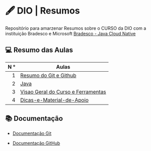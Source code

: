 
# 🖋️ DIO | Resumos

 Repositório para amarzenar Resumos sobre o CURSO da DIO com a instituição Bradesco e Microsoft [Bradesco - Java Cloud Native ](https://www.dio.me/sign-up)


##  💻 Resumo das Aulas 

| N ° | Aulas | 
|-----:|-----|
| 1 |[ Resumo do Git e Github](https://github.com/RodrigoSantana-Dev/DioJavaBootCamp/tree/main/material/Git_Resumos)| 
| 2 |[Java](https://github.com/RodrigoSantana-Dev/BootCamp-Bradesco/blob/main/material/Primeiros-Passos-com-GitEGitHub.md) |
| 3 |[Visao Geral do Curso e Ferramentas](https://github.com/RodrigoSantana-Dev/BootCamp-Bradesco/blob/main/material/Visao-Geral-do-Curso.md)|
| 4 |[Dicas-e-Material-de-Apoio](https://github.com/RodrigoSantana-Dev/BootCamp-Bradesco/blob/main/material/Dicas-e-Material-de-Apoio.md)|

## 📚 Documentação 

- [Documentação Git](https://git-scm.com/doc)

- [Documentação GitHub](https://docs.github.com/pt)
